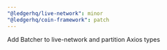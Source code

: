 ```yaml
---
"@ledgerhq/live-network": minor
"@ledgerhq/coin-framework": patch
---
```


Add Batcher to live-network and partition Axios types
